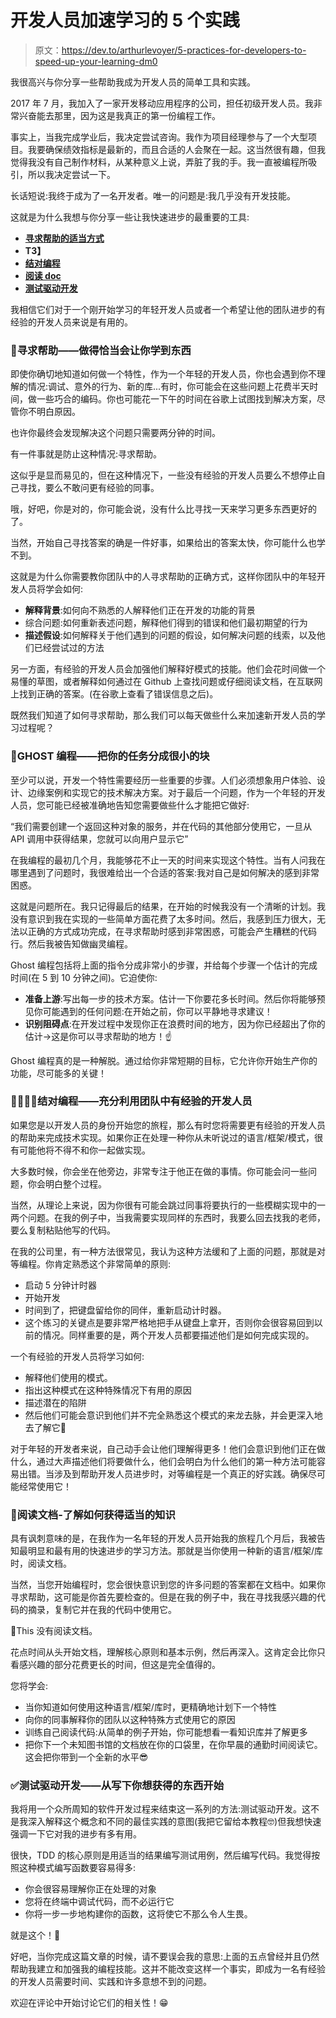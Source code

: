 # 开发人员加速学习的 5 个实践

> 原文：<https://dev.to/arthurlevoyer/5-practices-for-developers-to-speed-up-your-learning-dm0>

我很高兴与你分享一些帮助我成为开发人员的简单工具和实践。

2017 年 7 月，我加入了一家开发移动应用程序的公司，担任初级开发人员。我非常兴奋能去那里，因为这是我真正的第一份编程工作。

事实上，当我完成学业后，我决定尝试咨询。我作为项目经理参与了一个大型项目。我要确保绩效指标是最新的，而且合适的人会聚在一起。这当然很有趣，但我觉得我没有自己制作材料，从某种意义上说，弄脏了我的手。我一直被编程所吸引，所以我决定尝试一下。

长话短说:我终于成为了一名开发者。唯一的问题是:我几乎没有开发技能。

这就是为什么我想与你分享一些让我快速进步的最重要的工具:

*   **[寻求帮助的适当方式](#asking-for-help)**
*   **T3】**
*   **[结对编程](#pair-programming)**
*   **[阅读 doc](#doc)**
*   **[测试驱动开发](#tdd)**

我相信它们对于一个刚开始学习的年轻开发人员或者一个希望让他的团队进步的有经验的开发人员来说是有用的。

### 📣寻求帮助——做得恰当会让你学到东西

即使你确切地知道如何做一个特性，作为一个年轻的开发人员，你也会遇到你不理解的情况:调试、意外的行为、新的库...有时，你可能会在这些问题上花费半天时间，做一些巧合的编码。你也可能花一下午的时间在谷歌上试图找到解决方案，尽管你不明白原因。

也许你最终会发现解决这个问题只需要两分钟的时间。

有一件事就是防止这种情况:寻求帮助。

这似乎是显而易见的，但在这种情况下，一些没有经验的开发人员要么不想停止自己寻找，要么不敢问更有经验的同事。

哦，好吧，你是对的，你可能会说，没有什么比寻找一天来学习更多东西更好的了。

当然，开始自己寻找答案的确是一件好事，如果给出的答案太快，你可能什么也学不到。

这就是为什么你需要教你团队中的人寻求帮助的正确方式，这样你团队中的年轻开发人员将学会如何:

*   **解释背景**:如何向不熟悉的人解释他们正在开发的功能的背景
*   综合问题:如何重新表述问题，解释他们得到的错误和他们最初期望的行为
*   **描述假设**:如何解释关于他们遇到的问题的假设，如何解决问题的线索，以及他们已经尝试过的方法

另一方面，有经验的开发人员会加强他们解释好模式的技能。他们会花时间做一个易懂的草图，或者解释如何通过在 Github 上查找问题或仔细阅读文档，在互联网上找到正确的答案。(在谷歌上查看了错误信息之后)。

既然我们知道了如何寻求帮助，那么我们可以每天做些什么来加速新开发人员的学习过程呢？

### 👻GHOST 编程——把你的任务分成很小的块

至少可以说，开发一个特性需要经历一些重要的步骤。人们必须想象用户体验、设计、边缘案例和实现它的技术解决方案。对于最后一个问题，作为一个年轻的开发人员，您可能已经被准确地告知您需要做些什么才能把它做好:

“我们需要创建一个返回这种对象的服务，并在代码的其他部分使用它，一旦从 API 调用中获得结果，您就可以向用户显示它”

在我编程的最初几个月，我能够花不止一天的时间来实现这个特性。当有人问我在哪里遇到了问题时，我很难给出一个合适的答案:我对自己是如何解决的感到非常困惑。

这就是问题所在。我只记得最后的结果，在开始的时候我没有一个清晰的计划。我没有意识到我在实现的一些简单方面花费了太多时间。然后，我感到压力很大，无法以正确的方式成功完成，在寻求帮助时感到非常困惑，可能会产生糟糕的代码行。然后我被告知做幽灵编程。

Ghost 编程包括将上面的指令分成非常小的步骤，并给每个步骤一个估计的完成时间(在 5 到 10 分钟之间)。它迫使你:

*   **准备上游**:写出每一步的技术方案。估计一下你要花多长时间。然后你将能够预见你可能遇到的任何问题:在开始之前，你可以平静地寻求建议！
*   **识别阻碍点**:在开发过程中发现你正在浪费时间的地方，因为你已经超出了你的估计→这是你可以寻求帮助的地方！☝️

Ghost 编程真的是一种解脱。通过给你非常短期的目标，它允许你开始生产你的功能，尽可能多的关键！

### 👨‍💻👩‍💻结对编程——充分利用团队中有经验的开发人员

如果您是以开发人员的身份开始您的旅程，那么有时您将需要更有经验的开发人员的帮助来完成技术实现。如果你正在处理一种你从未听说过的语言/框架/模式，很有可能他将不得不和你一起做实现。

大多数时候，你会坐在他旁边，非常专注于他正在做的事情。你可能会问一些问题，你会明白整个过程。

当然，从理论上来说，因为你很有可能会跳过同事将要执行的一些模糊实现中的一两个问题。在我的例子中，当我需要实现同样的东西时，我要么回去找我的老师，要么复制粘贴他写的代码。

在我的公司里，有一种方法很常见，我认为这种方法缓和了上面的问题，那就是对等编程。你肯定熟悉这个非常简单的原则:

*   启动 5 分钟计时器
*   开始开发
*   时间到了，把键盘留给你的同伴，重新启动计时器。
*   这个练习的关键点是要非常严格地把手从键盘上拿开，否则你会很容易回到以前的情况。同样重要的是，两个开发人员都要描述他们是如何完成实现的。

一个有经验的开发人员将学习如何:

*   解释他们使用的模式。
*   指出这种模式在这种特殊情况下有用的原因
*   描述潜在的陷阱
*   然后他们可能会意识到他们并不完全熟悉这个模式的来龙去脉，并会更深入地去了解它🧐

对于年轻的开发者来说，自己动手会让他们理解得更多！他们会意识到他们正在做什么，通过大声描述他们将要做什么，他们会明白为什么他们的第一种方法可能容易出错。当涉及到帮助开发人员进步时，对等编程是一个真正的好实践。确保尽可能经常使用它！

### 👀阅读文档-了解如何获得适当的知识

具有讽刺意味的是，在我作为一名年轻的开发人员开始我的旅程几个月后，我被告知最明显和最有用的快速进步的学习方法。那就是当你使用一种新的语言/框架/库时，阅读文档。

当然，当您开始编程时，您会很快意识到您的许多问题的答案都在文档中。如果你寻求帮助，这可能是你首先要检查的。但是在我的例子中，我在寻找我感兴趣的代码的摘录，复制它并在我的代码中使用它。

🥺This 没有阅读文档。

花点时间从头开始文档，理解核心原则和基本示例，然后再深入。这肯定会比你只看感兴趣的部分花费更长的时间，但这是完全值得的。

您将学会:

*   当你知道如何使用这种语言/框架/库时，更精确地计划下一个特性
*   向你的同事解释你的团队以这种特殊方式使用它的原因
*   训练自己阅读代码:从简单的例子开始，你可能想看一看知识库并了解更多
*   把你下一个未知图书馆的文档放在你的口袋里，在你早晨的通勤时间阅读它。这会把你带到一个全新的水平😎

### ✅测试驱动开发——从写下你想获得的东西开始

我将用一个众所周知的软件开发过程来结束这一系列的方法:测试驱动开发。这不是我深入解释这个概念和不同的最佳实践的意图(我把它留给本教程🤓)但我想快速强调一下它对我的进步有多有用。

很快，TDD 的核心原则是用适当的结果编写测试用例，然后编写代码。我觉得按照这种模式编写函数要容易得多:

*   你会很容易理解你正在处理的对象
*   您将在终端中调试代码，而不必运行它
*   你将一步一步地构建你的函数，这将使它不那么令人生畏。

就是这个！🥳

好吧，当你完成这篇文章的时候，请不要误会我的意思:上面的五点曾经并且仍然帮助我建立和加强我的编程技能。这并不能改变这样一个事实，即成为一名有经验的开发人员需要时间、实践和许多意想不到的问题。

欢迎在评论中开始讨论它们的相关性！😁